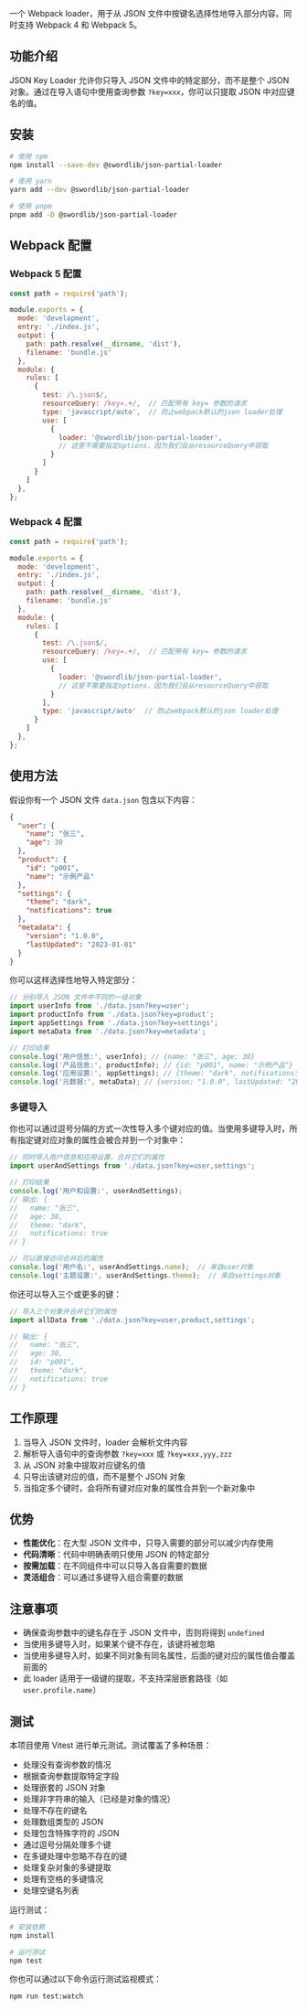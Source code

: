一个 Webpack loader，用于从 JSON 文件中按键名选择性地导入部分内容。同时支持 Webpack 4 和 Webpack 5。

## 功能介绍

JSON Key Loader 允许你只导入 JSON 文件中的特定部分，而不是整个 JSON 对象。通过在导入语句中使用查询参数 `?key=xxx`，你可以只提取 JSON 中对应键名的值。

## 安装

```bash
# 使用 npm
npm install --save-dev @swordlib/json-partial-loader

# 使用 yarn
yarn add --dev @swordlib/json-partial-loader

# 使用 pnpm
pnpm add -D @swordlib/json-partial-loader
```

## Webpack 配置

### Webpack 5 配置

```javascript
const path = require('path');

module.exports = {
  mode: 'development',
  entry: './index.js',
  output: {
    path: path.resolve(__dirname, 'dist'),
    filename: 'bundle.js'
  },
  module: {
    rules: [
      {
        test: /\.json$/,
        resourceQuery: /key=.+/,  // 匹配带有 key= 参数的请求
        type: 'javascript/auto',  // 防止webpack默认的json loader处理
        use: [
          {
            loader: '@swordlib/json-partial-loader',
            // 这里不需要指定options，因为我们会从resourceQuery中获取
          }
        ]
      }
    ]
  },
}; 
```

### Webpack 4 配置

```javascript
const path = require('path');

module.exports = {
  mode: 'development',
  entry: './index.js',
  output: {
    path: path.resolve(__dirname, 'dist'),
    filename: 'bundle.js'
  },
  module: {
    rules: [
      {
        test: /\.json$/,
        resourceQuery: /key=.+/,  // 匹配带有 key= 参数的请求
        use: [
          {
            loader: '@swordlib/json-partial-loader',
            // 这里不需要指定options，因为我们会从resourceQuery中获取
          }
        ],
        type: 'javascript/auto'  // 防止webpack默认的json loader处理
      }
    ]
  },
}; 
```

## 使用方法

假设你有一个 JSON 文件 `data.json` 包含以下内容：

```json
{
  "user": {
    "name": "张三",
    "age": 30
  },
  "product": {
    "id": "p001",
    "name": "示例产品"
  },
  "settings": {
    "theme": "dark",
    "notifications": true
  },
  "metadata": {
    "version": "1.0.0",
    "lastUpdated": "2023-01-01"
  }
}
```

你可以这样选择性地导入特定部分：

```javascript
// 分别导入 JSON 文件中不同的一级对象
import userInfo from './data.json?key=user';
import productInfo from './data.json?key=product';
import appSettings from './data.json?key=settings';
import metaData from './data.json?key=metadata';

// 打印结果
console.log('用户信息:', userInfo); // {name: "张三", age: 30}
console.log('产品信息:', productInfo); // {id: "p001", name: "示例产品"}
console.log('应用设置:', appSettings); // {theme: "dark", notifications: true}
console.log('元数据:', metaData); // {version: "1.0.0", lastUpdated: "2023-01-01"}
```

### 多键导入

你也可以通过逗号分隔的方式一次性导入多个键对应的值。当使用多键导入时，所有指定键对应对象的属性会被合并到一个对象中：

```javascript
// 同时导入用户信息和应用设置，合并它们的属性
import userAndSettings from './data.json?key=user,settings';

// 打印结果
console.log('用户和设置:', userAndSettings);
// 输出: {
//   name: "张三", 
//   age: 30,
//   theme: "dark", 
//   notifications: true
// }

// 可以直接访问合并后的属性
console.log('用户名:', userAndSettings.name);  // 来自user对象
console.log('主题设置:', userAndSettings.theme);  // 来自settings对象
```

你还可以导入三个或更多的键：

```javascript
// 导入三个对象并合并它们的属性
import allData from './data.json?key=user,product,settings';

// 输出: {
//   name: "张三", 
//   age: 30,
//   id: "p001", 
//   theme: "dark", 
//   notifications: true
// }
```

## 工作原理

1. 当导入 JSON 文件时，loader 会解析文件内容
2. 解析导入语句中的查询参数 `?key=xxx` 或 `?key=xxx,yyy,zzz`
3. 从 JSON 对象中提取对应键名的值
4. 只导出该键对应的值，而不是整个 JSON 对象
5. 当指定多个键时，会将所有键对应对象的属性合并到一个新对象中

## 优势

- **性能优化**：在大型 JSON 文件中，只导入需要的部分可以减少内存使用
- **代码清晰**：代码中明确表明只使用 JSON 的特定部分
- **按需加载**：在不同组件中可以只导入各自需要的数据
- **灵活组合**：可以通过多键导入组合需要的数据

## 注意事项

- 确保查询参数中的键名存在于 JSON 文件中，否则将得到 `undefined`
- 当使用多键导入时，如果某个键不存在，该键将被忽略
- 当使用多键导入时，如果不同对象有同名属性，后面的键对应的属性值会覆盖前面的
- 此 loader 适用于一级键的提取，不支持深层嵌套路径（如 `user.profile.name`）

## 测试

本项目使用 Vitest 进行单元测试。测试覆盖了多种场景：

- 处理没有查询参数的情况
- 根据查询参数提取特定字段
- 处理嵌套的 JSON 对象
- 处理非字符串的输入（已经是对象的情况）
- 处理不存在的键名
- 处理数组类型的 JSON
- 处理包含特殊字符的 JSON
- 通过逗号分隔处理多个键
- 在多键处理中忽略不存在的键
- 处理复杂对象的多键提取
- 处理有空格的多键情况
- 处理空键名列表

运行测试：

```bash
# 安装依赖
npm install

# 运行测试
npm test
```

你也可以通过以下命令运行测试监视模式：

```bash
npm run test:watch
```
